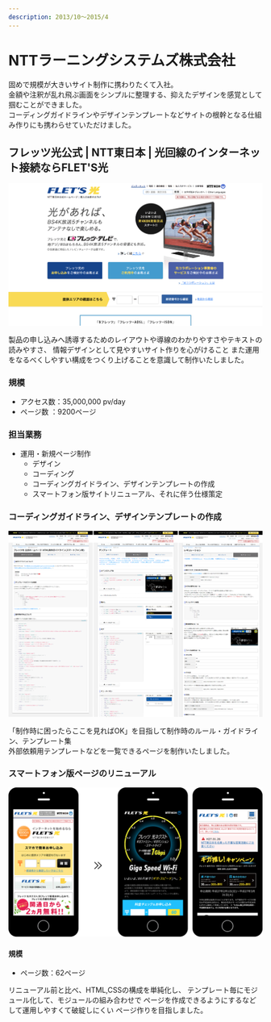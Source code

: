 ```yaml
---
description: 2013/10～2015/4
---
```


# NTTラーニングシステムズ株式会社

固めで規模が大きいサイト制作に携わりたくて入社。  
 金額や注釈が乱れ飛ぶ画面をシンプルに整理する、抑えたデザインを感覚として掴むことができました。  
コーディングガイドラインやデザインテンプレートなどサイトの根幹となる仕組み作りにも携わらせていただけました。

## フレッツ光公式 \| NTT東日本 \| 光回線のインターネット接続ならFLET'S光

![&#x30D5;&#x30EC;&#x30C3;&#x30C4;&#x5149;&#x516C;&#x5F0F; \| NTT&#x6771;&#x65E5;&#x672C; \| &#x5149;&#x56DE;&#x7DDA;&#x306E;&#x30A4;&#x30F3;&#x30BF;&#x30FC;&#x30CD;&#x30C3;&#x30C8;&#x63A5;&#x7D9A;&#x306A;&#x3089;FLET&apos;S&#x5149;](../.gitbook/assets/image%20%2829%29.png)

製品の申し込みへ誘導するためのレイアウトや導線のわかりやすさやテキストの読みやすさ、 情報デザインとして見やすいサイト作りを心がけること また運用をなるべくしやすい構成をつくり上げることを意識して制作いたしました。

### 規模

* アクセス数：35,000,000 pv/day
* ページ数 ：9200ページ

### 担当業務

* 運用・新規ページ制作
  * デザイン
  * コーディング
  * コーディングガイドライン、デザインテンプレートの作成
  * スマートフォン版サイトリニューアル、それに伴う仕様策定

### コーディングガイドライン、デザインテンプレートの作成

![&#x30B3;&#x30FC;&#x30C7;&#x30A3;&#x30F3;&#x30B0;&#x30AC;&#x30A4;&#x30C9;&#x30E9;&#x30A4;&#x30F3;&#x3001;&#x30C7;&#x30B6;&#x30A4;&#x30F3;&#x30C6;&#x30F3;&#x30D7;&#x30EC;&#x30FC;&#x30C8;](../.gitbook/assets/image%20%2828%29.png)

「制作時に困ったらここを見ればOK」を目指して制作時のルール・ガイドライン、テンプレート集  
外部依頼用テンプレートなどを一覧できるページを制作いたしました。

### スマートフォン版ページのリニューアル

![&#x30B9;&#x30DE;&#x30FC;&#x30C8;&#x30D5;&#x30A9;&#x30F3;&#x7248;&#x30DA;&#x30FC;&#x30B8;&#x306E;&#x30EA;&#x30CB;&#x30E5;&#x30FC;&#x30A2;&#x30EB;](../.gitbook/assets/image%20%2823%29.png)

#### 規模

* ページ数：62ページ

リニューアル前と比べ、HTML,CSSの構成を単純化し、 テンプレート毎にモジュール化して、モジュールの組み合わせで ページを作成できるようにするなどして運用しやすくて破綻しにくい ページ作りを目指しました。





